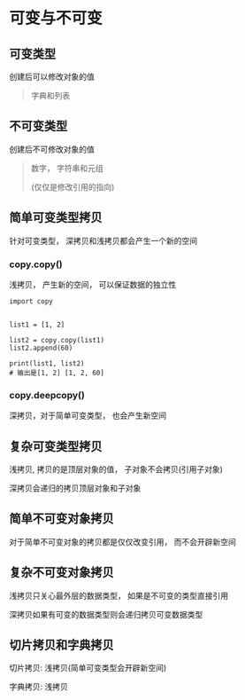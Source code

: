 # 可变与不可变

## 可变类型

创建后可以修改对象的值

>字典和列表



## 不可变类型

创建后不可修改对象的值

>数字， 字符串和元组
>
>(仅仅是修改引用的指向)



## 简单可变类型拷贝

针对可变类型， 深拷贝和浅拷贝都会产生一个新的空间

### copy.copy()

浅拷贝， 产生新的空间， 可以保证数据的独立性

```
import copy


list1 = [1, 2]

list2 = copy.copy(list1)
list2.append(60)

print(list1, list2)
# 输出是[1, 2] [1, 2, 60]
```



### copy.deepcopy()

深拷贝，对于简单可变类型， 也会产生新空间



## 复杂可变类型拷贝

浅拷贝, 拷贝的是顶层对象的值， 子对象不会拷贝(引用子对象)

深拷贝会递归的拷贝顶层对象和子对象



## 简单不可变对象拷贝

对于简单不可变对象的拷贝都是仅仅改变引用， 而不会开辟新空间



## 复杂不可变对象拷贝

浅拷贝只关心最外层的数据类型， 如果是不可变的类型直接引用

深拷贝如果有可变的数据类型则会递归拷贝可变数据类型



## 切片拷贝和字典拷贝

切片拷贝: 浅拷贝(简单可变类型会开辟新空间)

字典拷贝: 浅拷贝
